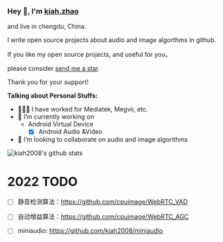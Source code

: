 ### Hey 👋, I'm [kiah.zhao](https://github.com/kiah2008/multimedia)

and live in chengdu, China.

I write open source projects about audio and image algorthms in github. 

If you like my open source projects, and useful for you，

please consider [send me a star](https://github.com/kiah2008/kiah2008).

Thank you for your support!

**Talking about Personal Stuffs:**

- 👨🏽‍💻 I have worked for Mediatek, Megvii, etc.
- 🌱 I’m currently working on  
    * Android Virtual Device  
         - [x] Android Audio &Video
- 👯 I’m looking to collaborate on audio and image algorithms

![kiah2008's github stats](https://github-readme-stats.vercel.app/api?username=kiah2008&show_icons=true&hide_border=true)

<!--
**kiah2008/kiah2008** is a ✨ _special_ ✨ repository because its `README.md` (this file) appears on your GitHub profile.
Here are some ideas to get you started:

- 🔭 I’m currently working on ...
- 🌱 I’m currently learning ...
- 👯 I’m looking to collaborate on ...
- 🤔 I’m looking for help with ...
- 💬 Ask me about ...
- 📫 How to reach me: ...
- 😄 Pronouns: ...
- ⚡ Fun fact: ...
-->

# 2022 TODO
- [ ] 静音检测算法：https://github.com/cpuimage/WebRTC_VAD
- [ ] 自动增益算法：https://github.com/cpuimage/WebRTC_AGC
- [ ] miniaudio:  https://github.com/kiah2008/miniaudio


